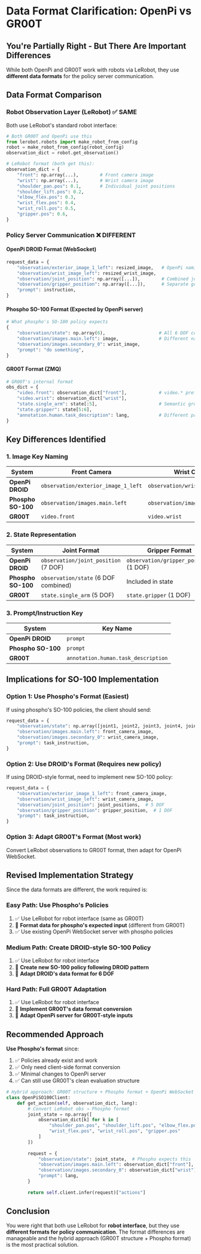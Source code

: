 # Data Format Clarification: OpenPi vs GR00T

## You're Partially Right - But There Are Important Differences

While both OpenPi and GR00T work with robots via LeRobot, they use **different data formats** for the policy server communication.

## Data Format Comparison

### **Robot Observation Layer** (LeRobot) ✅ SAME
Both use LeRobot's standard robot interface:

```python
# Both GR00T and OpenPi use this
from lerobot.robots import make_robot_from_config
robot = make_robot_from_config(robot_config)
observation_dict = robot.get_observation()

# LeRobot format (both get this):
observation_dict = {
    "front": np.array(...),        # Front camera image
    "wrist": np.array(...),        # Wrist camera image  
    "shoulder_pan.pos": 0.1,       # Individual joint positions
    "shoulder_lift.pos": 0.2,
    "elbow_flex.pos": 0.3,
    "wrist_flex.pos": 0.4,
    "wrist_roll.pos": 0.5,
    "gripper.pos": 0.6,
}
```

### **Policy Server Communication** ❌ DIFFERENT

#### **OpenPi DROID Format** (WebSocket)
```python
request_data = {
    "observation/exterior_image_1_left": resized_image,   # OpenPi naming
    "observation/wrist_image_left": resized_wrist_image,
    "observation/joint_position": np.array([...]),        # Combined joints
    "observation/gripper_position": np.array([...]),      # Separate gripper
    "prompt": instruction,
}
```

#### **Phospho SO-100 Format** (Expected by OpenPi server)
```python
# What phospho's SO-100 policy expects
{
    "observation/state": np.array(6),                    # All 6 DOF combined
    "observation/images.main.left": image,               # Different naming
    "observation/images.secondary_0": wrist_image,
    "prompt": "do something",
}
```

#### **GR00T Format** (ZMQ)
```python
# GR00T's internal format
obs_dict = {
    "video.front": observation_dict["front"],            # video.* prefix
    "video.wrist": observation_dict["wrist"], 
    "state.single_arm": state[:5],                       # Semantic grouping
    "state.gripper": state[5:6],
    "annotation.human.task_description": lang,           # Different prompt key
}
```

## Key Differences Identified

### 1. **Image Key Naming**
| System | Front Camera | Wrist Camera |
|--------|-------------|--------------|
| **OpenPi DROID** | `observation/exterior_image_1_left` | `observation/wrist_image_left` |
| **Phospho SO-100** | `observation/images.main.left` | `observation/images.secondary_0` |
| **GR00T** | `video.front` | `video.wrist` |

### 2. **State Representation**
| System | Joint Format | Gripper Format |
|--------|-------------|----------------|
| **OpenPi DROID** | `observation/joint_position` (7 DOF) | `observation/gripper_position` (1 DOF) |
| **Phospho SO-100** | `observation/state` (6 DOF combined) | Included in state |
| **GR00T** | `state.single_arm` (5 DOF) | `state.gripper` (1 DOF) |

### 3. **Prompt/Instruction Key**
| System | Key Name |
|--------|----------|
| **OpenPi DROID** | `prompt` |
| **Phospho SO-100** | `prompt` |
| **GR00T** | `annotation.human.task_description` |

## Implications for SO-100 Implementation

### **Option 1: Use Phospho's Format** (Easiest)
If using phospho's SO-100 policies, the client should send:
```python
request_data = {
    "observation/state": np.array([joint1, joint2, joint3, joint4, joint5, gripper]),  # 6 DOF
    "observation/images.main.left": front_camera_image,
    "observation/images.secondary_0": wrist_camera_image,
    "prompt": task_instruction,
}
```

### **Option 2: Use DROID's Format** (Requires new policy)
If using DROID-style format, need to implement new SO-100 policy:
```python  
request_data = {
    "observation/exterior_image_1_left": front_camera_image,
    "observation/wrist_image_left": wrist_camera_image,
    "observation/joint_position": joint_positions,  # 5 DOF
    "observation/gripper_position": gripper_position,  # 1 DOF  
    "prompt": task_instruction,
}
```

### **Option 3: Adapt GR00T's Format** (Most work)
Convert LeRobot observations to GR00T format, then adapt for OpenPi WebSocket.

## Revised Implementation Strategy

Since the data formats are different, the work required is:

### **Easy Path: Use Phospho's Policies**
1. ✅ Use LeRobot for robot interface (same as GR00T)
2. 🔄 **Format data for phospho's expected input** (different from GR00T)
3. ✅ Use existing OpenPi WebSocket server with phospho policies

### **Medium Path: Create DROID-style SO-100 Policy**
1. ✅ Use LeRobot for robot interface  
2. 🔄 **Create new SO-100 policy following DROID pattern**
3. 🔄 **Adapt DROID's data format for 6 DOF**

### **Hard Path: Full GR00T Adaptation**
1. ✅ Use LeRobot for robot interface
2. 🔄 **Implement GR00T's data format conversion**  
3. 🔄 **Adapt OpenPi server for GR00T-style inputs**

## Recommended Approach

**Use Phospho's format** since:
1. ✅ Policies already exist and work
2. ✅ Only need client-side format conversion  
3. ✅ Minimal changes to OpenPi server
4. ✅ Can still use GR00T's clean evaluation structure

```python
# Hybrid approach: GR00T structure + Phospho format + OpenPi WebSocket
class OpenPiSO100Client:
    def get_action(self, observation_dict, lang):
        # Convert LeRobot obs → Phospho format  
        joint_state = np.array([
            observation_dict[k] for k in [
                "shoulder_pan.pos", "shoulder_lift.pos", "elbow_flex.pos",
                "wrist_flex.pos", "wrist_roll.pos", "gripper.pos"
            ]
        ])
        
        request = {
            "observation/state": joint_state,  # Phospho expects this
            "observation/images.main.left": observation_dict["front"],
            "observation/images.secondary_0": observation_dict["wrist"],
            "prompt": lang,
        }
        
        return self.client.infer(request)["actions"]
```

## Conclusion

You were right that both use LeRobot for **robot interface**, but they use **different formats for policy communication**. The format differences are manageable and the hybrid approach (GR00T structure + Phospho format) is the most practical solution.